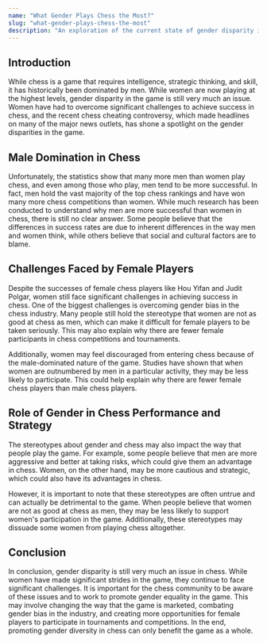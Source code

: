 ```yaml
---
name: "What Gender Plays Chess the Most?"
slug: "what-gender-plays-chess-the-most"
description: "An exploration of the current state of gender disparity in chess, including a discussion of the male domination in chess, the challenges faced by female players, the role of gender in chess performance and strategy, and steps that can be taken to promote gender equality in the game."
---
```


## Introduction

While chess is a game that requires intelligence, strategic thinking, and skill, it has historically been dominated by men. While women are now playing at the highest levels, gender disparity in the game is still very much an issue. Women have had to overcome significant challenges to achieve success in chess, and the recent chess cheating controversy, which made headlines on many of the major news outlets, has shone a spotlight on the gender disparities in the game. 

## Male Domination in Chess

Unfortunately, the statistics show that many more men than women play chess, and even among those who play, men tend to be more successful. In fact, men hold the vast majority of the top chess rankings and have won many more chess competitions than women. While much research has been conducted to understand why men are more successful than women in chess, there is still no clear answer. Some people believe that the differences in success rates are due to inherent differences in the way men and women think, while others believe that social and cultural factors are to blame.

## Challenges Faced by Female Players

Despite the successes of female chess players like Hou Yifan and Judit Polgar, women still face significant challenges in achieving success in chess. One of the biggest challenges is overcoming gender bias in the chess industry. Many people still hold the stereotype that women are not as good at chess as men, which can make it difficult for female players to be taken seriously. This may also explain why there are fewer female participants in chess competitions and tournaments.

Additionally, women may feel discouraged from entering chess because of the male-dominated nature of the game. Studies have shown that when women are outnumbered by men in a particular activity, they may be less likely to participate. This could help explain why there are fewer female chess players than male chess players.

## Role of Gender in Chess Performance and Strategy

The stereotypes about gender and chess may also impact the way that people play the game. For example, some people believe that men are more aggressive and better at taking risks, which could give them an advantage in chess. Women, on the other hand, may be more cautious and strategic, which could also have its advantages in chess.

However, it is important to note that these stereotypes are often untrue and can actually be detrimental to the game. When people believe that women are not as good at chess as men, they may be less likely to support women's participation in the game. Additionally, these stereotypes may dissuade some women from playing chess altogether.

## Conclusion

In conclusion, gender disparity is still very much an issue in chess. While women have made significant strides in the game, they continue to face significant challenges. It is important for the chess community to be aware of these issues and to work to promote gender equality in the game. This may involve changing the way that the game is marketed, combating gender bias in the industry, and creating more opportunities for female players to participate in tournaments and competitions. In the end, promoting gender diversity in chess can only benefit the game as a whole.

